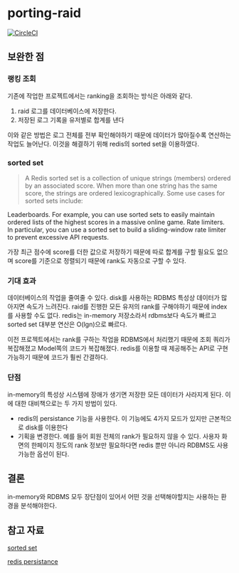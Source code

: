 # porting-raid

[![CircleCI](https://dl.circleci.com/status-badge/img/gh/dimsssss/porting-raid/tree/main.svg?style=svg)](https://dl.circleci.com/status-badge/redirect/gh/dimsssss/porting-raid/tree/main)

## 보완한 점

### 랭킹 조회

기존에 작업한 프로젝트에서는 ranking을 조회하는 방식은 아래와 같다.

1. raid 로그를 데이터베이스에 저장한다.
2. 저장된 로그 기록을 유저별로 합계를 낸다

이와 같은 방법은 로그 전체를 전부 확인해야하기 때문에 데이터가 많아질수록 연산하는 작업도 늘어난다.
이것을 해결하기 위해 redis의 sorted set을 이용하였다.

### sorted set

> A Redis sorted set is a collection of unique strings (members) ordered by an associated score. When more than one string has the same score, the strings are ordered lexicographically. Some use cases for sorted sets include:

Leaderboards. For example, you can use sorted sets to easily maintain ordered lists of the highest scores in a massive online game.
Rate limiters. In particular, you can use a sorted set to build a sliding-window rate limiter to prevent excessive API requests.

가장 최근 점수에 score를 더한 값으로 저장하기 때문에 따로 합계를 구할 필요도 없으며 score를 기준으로 정렬되기 때문에 rank도 자동으로 구할 수 있다.

### 기대 효과
데이터베이스의 작업을 줄여줄 수 있다. disk를 사용하는 RDBMS 특성상 데이터가 많아지면 속도가 느려진다. raid를 진행한 모든 유저의 rank를 구해야하기 때문에 index를 사용할 수도 없다. redis는 in-memory 저장소라서 rdbms보다 속도가 빠르고 sorted set 대부분 연산은 O(lgn)으로 빠르다.

이전 프로젝트에서는 rank를 구하는 작업을 RDBMS에서 처리했기 때문에 조회 쿼리가 복잡해졌고 Model쪽의 코드가 복잡해졌다. redis를 이용할 때 제공해주는 API로 구현 가능하기 때문에 코드가 훨씬 간결하다. 

### 단점
in-memory의 특성상 시스템에 장애가 생기면 저장한 모든 데이터가 사라지게 된다. 이에 대한 대비책으로는 두 가지 방법이 있다.

- redis의 persistance 기능을 사용한다. 이 기능에도 4가지 모드가 있지만 근본적으로 disk를 이용한다
- 기획을 변경한다. 예를 들어 회원 전체의 rank가 필요하지 않을 수 있다. 사용자 화면의 한페이지 정도의 rank 정보만 필요하다면 redis 뿐만 아니라 RDBMS도 사용 가능한 옵션이 된다.

## 결론

in-memory와 RDBMS 모두 장단점이 있어서 어떤 것을 선택해야할지는 사용하는 환경을 분석해야한다.

## 참고 자료

[sorted set](https://redis.io/docs/data-types/sorted-sets/)

[redis persistance](https://redis.io/docs/management/persistence/)